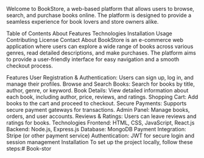Welcome to BookStore, a web-based platform that allows users to browse, search, and purchase books online. The platform is designed to provide a seamless experience for book lovers and store owners alike.

Table of Contents
About
Features
Technologies
Installation
Usage
Contributing
License
Contact
About
BookStore is an e-commerce web application where users can explore a wide range of books across various genres, read detailed descriptions, and make purchases. The platform aims to provide a user-friendly interface for easy navigation and a smooth checkout process.

Features
User Registration & Authentication: Users can sign up, log in, and manage their profiles.
Browse and Search Books: Search for books by title, author, genre, or keyword.
Book Details: View detailed information about each book, including author, price, reviews, and ratings.
Shopping Cart: Add books to the cart and proceed to checkout.
Secure Payments: Supports secure payment gateways for transactions.
Admin Panel: Manage books, orders, and user accounts.
Reviews & Ratings: Users can leave reviews and ratings for books.
Technologies
Frontend: HTML, CSS, JavaScript, React.js
Backend: Node.js, Express.js
Database: MongoDB
Payment Integration: Stripe (or other payment service)
Authentication: JWT for secure login and session management
Installation
To set up the project locally, follow these steps:# Book-stor
